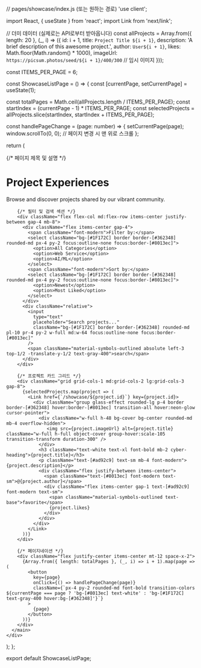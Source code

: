 // pages/showcase/index.js (또는 원하는 경로)
'use client';

import React, { useState } from 'react';
import Link from 'next/link';

// 더미 데이터 (실제로는 API로부터 받아옵니다)
const allProjects = Array.from({ length: 20 }, (_, i) => ({
  id: i + 1,
  title: `Project Title ${i + 1}`,
  description: 'A brief description of this awesome project.',
  author: `User${i + 1}`,
  likes: Math.floor(Math.random() * 1000),
  imageUrl: `https://picsum.photos/seed/${i + 1}/400/300` // 임시 이미지
}));

const ITEMS_PER_PAGE = 6;

const ShowcaseListPage = () => {
  const [currentPage, setCurrentPage] = useState(1);

  const totalPages = Math.ceil(allProjects.length / ITEMS_PER_PAGE);
  const startIndex = (currentPage - 1) * ITEMS_PER_PAGE;
  const selectedProjects = allProjects.slice(startIndex, startIndex + ITEMS_PER_PAGE);

  const handlePageChange = (page: number) => {
    setCurrentPage(page);
    window.scrollTo(0, 0); // 페이지 변경 시 맨 위로 스크롤
  };

  return (
    <div className="min-h-screen bg-[#0D0A11] text-white">
      <main className="container mx-auto px-4 sm:px-6 lg:px-8 py-12">
        {/* 페이지 제목 및 설명 */}
        <div className="text-center mb-12">
          <h1 className="text-5xl font-bold neon-text cyber-heading">Project Experiences</h1>
          <p className="text-lg text-gray-400 mt-4 font-modern">Browse and discover projects shared by our vibrant community.</p>
        </div>

        {/* 필터 및 검색 섹션 */}
        <div className="flex flex-col md:flex-row items-center justify-between gap-4 mb-8">
          <div className="flex items-center gap-4">
            <span className="font-modern">Filter by:</span>
            <select className="bg-[#1F172C] border border-[#362348] rounded-md px-4 py-2 focus:outline-none focus:border-[#8013ec]">
              <option>All Categories</option>
              <option>Web Service</option>
              <option>AI/ML</option>
            </select>
            <span className="font-modern">Sort by:</span>
            <select className="bg-[#1F172C] border border-[#362348] rounded-md px-4 py-2 focus:outline-none focus:border-[#8013ec]">
              <option>Newest</option>
              <option>Most Liked</option>
            </select>
          </div>
          <div className="relative">
            <input 
              type="text"
              placeholder="Search projects..."
              className="bg-[#1F172C] border border-[#362348] rounded-md pl-10 pr-4 py-2 w-full md:w-64 focus:outline-none focus:border-[#8013ec]"
            />
            <span className="material-symbols-outlined absolute left-3 top-1/2 -translate-y-1/2 text-gray-400">search</span>
          </div>
        </div>

        {/* 프로젝트 카드 그리드 */}
        <div className="grid grid-cols-1 md:grid-cols-2 lg:grid-cols-3 gap-8">
          {selectedProjects.map(project => (
            <Link href={`/showcase/${project.id}`} key={project.id}>
              <div className="group glass-effect rounded-lg p-4 border border-[#362348] hover:border-[#8013ec] transition-all hover:neon-glow cursor-pointer">
                <div className="w-full h-48 bg-cover bg-center rounded-md mb-4 overflow-hidden">
                   <img src={project.imageUrl} alt={project.title} className="w-full h-full object-cover group-hover:scale-105 transition-transform duration-300" />
                </div>
                <h3 className="text-white text-xl font-bold mb-2 cyber-heading">{project.title}</h3>
                <p className="text-[#ad92c9] text-sm mb-4 font-modern">{project.description}</p>
                <div className="flex justify-between items-center">
                  <span className="text-[#8013ec] font-modern text-sm">@{project.author}</span>
                  <div className="flex items-center gap-1 text-[#ad92c9] font-modern text-sm">
                    <span className="material-symbols-outlined text-base">favorite</span>
                    {project.likes}
                  </div>
                </div>
              </div>
            </Link>
          ))}
        </div>

        {/* 페이지네이션 */}
        <div className="flex justify-center items-center mt-12 space-x-2">
          {Array.from({ length: totalPages }, (_, i) => i + 1).map(page => (
            <button
              key={page}
              onClick={() => handlePageChange(page)}
              className={`px-4 py-2 rounded-md font-bold transition-colors ${currentPage === page ? 'bg-[#8013ec] text-white' : 'bg-[#1F172C] text-gray-400 hover:bg-[#362348]'}`}
            >
              {page}
            </button>
          ))}
        </div>
      </main>
    </div>
  );
};

export default ShowcaseListPage;